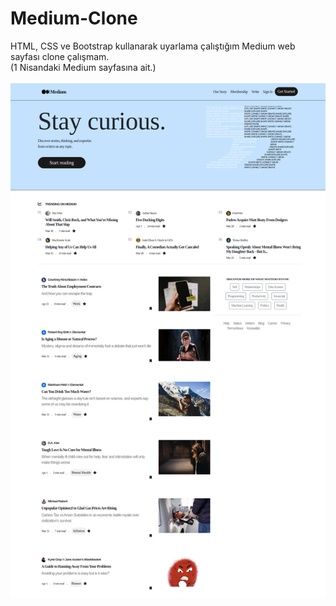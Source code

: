 # Medium-Clone
HTML, CSS ve Bootstrap kullanarak uyarlama çalıştığım Medium web sayfası clone çalışmam.<br/>
(1 Nisandaki Medium sayfasına ait.)<br/><br/>
<img src="https://github.com/ibrahimethemkot/Medium-Clone/blob/main/Ekran_Goruntusu.png">
